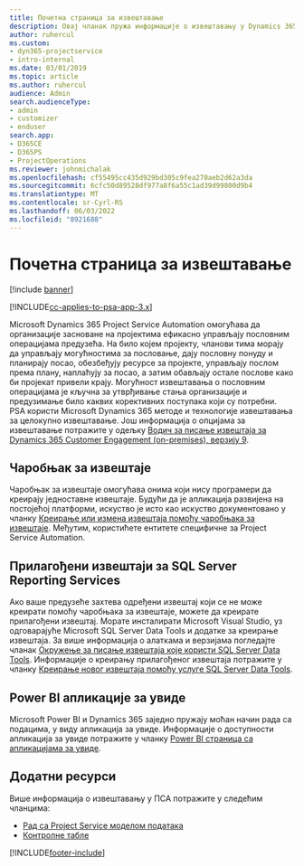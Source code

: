 ```yaml
---
title: Почетна страница за извештавање
description: Овај чланак пружа информације о извештавању у Dynamics 365 Project Service Automation.
author: ruhercul
ms.custom:
- dyn365-projectservice
- intro-internal
ms.date: 03/01/2019
ms.topic: article
ms.author: ruhercul
audience: Admin
search.audienceType:
- admin
- customizer
- enduser
search.app:
- D365CE
- D365PS
- ProjectOperations
ms.reviewer: johnmichalak
ms.openlocfilehash: cf55495cc435d929bd305c9fea270aeb2d62a3da
ms.sourcegitcommit: 6cfc50d89528df977a8f6a55c1ad39d99800d9b4
ms.translationtype: MT
ms.contentlocale: sr-Cyrl-RS
ms.lasthandoff: 06/03/2022
ms.locfileid: "8921688"
---
```

# <a name="reporting-home-page"></a>Почетна страница за извештавање

[!include [banner](../includes/psa-now-project-operations.md)]

[!INCLUDE[cc-applies-to-psa-app-3.x](../includes/cc-applies-to-psa-app-3x.md)]

Microsoft Dynamics 365 Project Service Automation омогућава да организације засноване на пројектима ефикасно управљају пословним операцијама предузећа. На било којем пројекту, чланови тима морају да управљају могућностима за пословање, дају пословну понуду и планирају посао, обезбеђују ресурсе за пројекте, управљају послом према плану, наплаћују за посао, а затим обављају остале послове како би пројекат привели крају. Могућност извештавања о пословним операцијама је кључна за утврђивање стања организације и предузимање било каквих корективних поступака који су потребни. PSA користи Microsoft Dynamics 365 методе и технологије извештавања за целокупно извештавање. Још информација о опцијама за извештавање потражите у одељку [Водич за писање извештаја за Dynamics 365 Customer Engagement (on-premises), верзију 9](/dynamics365/customerengagement/on-premises/analytics/reporting-analytics-with-dynamics-365).

## <a name="report-wizard"></a>Чаробњак за извештаје

Чаробњак за извештаје омогућава онима који нису програмери да креирају једноставне извештаје. Будући да је апликација развијена на постојећој платформи, искуство је исто као искуство документовано у чланку [Креирање или измена извештаја помоћу чаробњака за извештаје](/dynamics365/customerengagement/on-premises/basics/create-edit-copy-report-wizard). Међутим, користићете ентитете специфичне за Project Service Automation.

## <a name="custom-sql-server-reporting-services-reports"></a>Прилагођени извештаји за SQL Server Reporting Services

Ако ваше предузеће захтева одређени извештај који се не може креирати помоћу чаробњака за извештаје, можете да креирате прилагођени извештај. Морате инсталирати Microsoft Visual Studio, уз одговарајуће Microsoft SQL Server Data Tools и додатке за креирање извештаја. За више информација о алаткама и верзијама погледајте чланак [Окружење за писање извештаја које користи SQL Server Data Tools](/dynamics365/customerengagement/on-premises/analytics/report-writing-environment-using-sql-server-data-tools). Информације о креирању прилагођеног извештаја потражите у чланку [Креирање новог извештаја помоћу услуге SQL Server Data Tools](/dynamics365/customerengagement/on-premises/analytics/create-a-new-report-using-sql-server-data-tools).

## <a name="power-bi-insights-apps"></a>Power BI апликације за увиде

Microsoft Power BI и Dynamics 365 заједно пружају моћан начин рада са подацима, у виду апликација за увиде. Информације о доступности апликација за увиде потражите у чланку [Power BI страница са апликацијама за увиде](https://powerbi.microsoft.com/power-bi-insights-apps/).


## <a name="additional-resources"></a>Додатни ресурси
Више информација о извештавању у ПСА потражите у следећим чланцима:

- [Рад са Project Service моделом података](reports-working-project-service-data-model.md)
- [Контролне табле](reports-dashboards.md)



[!INCLUDE[footer-include](../includes/footer-banner.md)]
